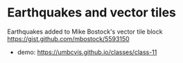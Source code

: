 # Earthquakes and vector tiles

Earthquakes added to Mike Bostock's vector tile block <https://gist.github.com/mbostock/5593150>

* demo: https://umbcvis.github.io/classes/class-11
